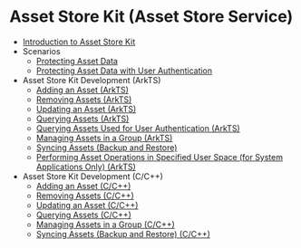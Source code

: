# Asset Store Kit (Asset Store Service)

- [Introduction to Asset Store Kit](asset-store-kit-overview.md)
- Scenarios<!--asset-scenarios-->
  - [Protecting Asset Data](asset-scenario1.md)
  - [Protecting Asset Data with User Authentication](asset-scenario2.md)
- Asset Store Kit Development (ArkTS)<!--asset-arkts-->
  - [Adding an Asset (ArkTS)](asset-js-add.md)
  - [Removing Assets (ArkTS)](asset-js-remove.md)
  - [Updating an Asset (ArkTS)](asset-js-update.md)
  - [Querying Assets (ArkTS)](asset-js-query.md)
  - [Querying Assets Used for User Authentication (ArkTS)](asset-js-query-auth.md)
  - [Managing Assets in a Group (ArkTS)](asset-js-group-access-control.md)
  - [Syncing Assets (Backup and Restore)](asset-js-sync.md)
  <!--Del-->
  - [Performing Asset Operations in Specified User Space (for System Applications Only) (ArkTS)](asset-as-user-sys.md)
  <!--DelEnd-->
- Asset Store Kit Development (C/C++)<!--asset-native-->
  - [Adding an Asset (C/C++)](asset-native-add.md)
  - [Removing Assets (C/C++)](asset-native-remove.md)
  - [Updating an Asset (C/C++)](asset-native-update.md)
  - [Querying Assets (C/C++)](asset-native-query.md)
  - [Managing Assets in a Group (C/C++)](asset-native-group-access-control.md)
  - [Syncing Assets (Backup and Restore) (C/C++)](asset-native-sync.md)
